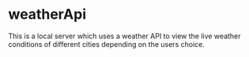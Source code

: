 # weatherApi
This is a local server which uses a weather API to view the live weather conditions of different cities depending on the users choice.
